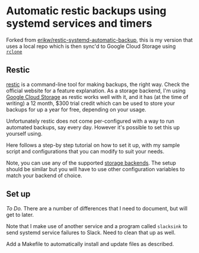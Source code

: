 # Automatic restic backups using systemd services and timers

Forked from [erikw/restic-systemd-automatic-backup](https://github.com/erikw/restic-systemd-automatic-backup), this is my version that uses a local repo which is then sync'd to Google Cloud Storage using [`rclone`](https://rclone.org/)

## Restic

[restic](https://restic.net/) is a command-line tool for making backups, the right way. Check the official website for a feature explanation. As a storage backend, I'm using [Google Cloud Storage](https://cloud.google.com/storage/) as restic works well with it, and it has (at the time of writing) a 12 month, $300 trial credit which can be used to store your backups for up a year for free, depending on your usage.

Unfortunately restic does not come per-configured with a way to run automated backups, say every day. However it's possible to set this up yourself using. 

Here follows a step-by step tutorial on how to set it up, with my sample script and configurations that you can modify to suit your needs.

Note, you can use any of the supported [storage backends](https://restic.readthedocs.io/en/latest/030_preparing_a_new_repo.html). The setup should be similar but you will have to use other configuration variables to match your backend of choice.

## Set up

_To Do._ There are a number of differences that I need to document, but will get to later.

Note that I make use of another service and a program called `slacksink` to send systemd service failures to Slack. Need to clean that up as well.

Add a Makefile to automatically install and update files as described.
